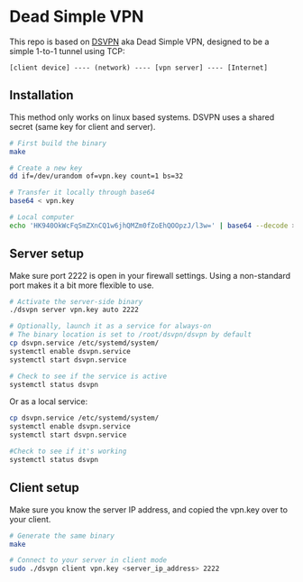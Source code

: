 # Dead Simple VPN

This repo is based on [DSVPN](https://github.com/jedisct1/dsvpn) aka Dead Simple VPN, designed to be a simple 1-to-1 tunnel using TCP:

```text
[client device] ---- (network) ---- [vpn server] ---- [Internet]
```

## Installation

This method only works on linux based systems. DSVPN uses a shared secret (same key for client and server).

```sh
# First build the binary
make

# Create a new key
dd if=/dev/urandom of=vpn.key count=1 bs=32

# Transfer it locally through base64
base64 < vpn.key

# Local computer
echo 'HK940OkWcFqSmZXnCQ1w6jhQMZm0fZoEhQOOpzJ/l3w=' | base64 --decode > vpn.key
```

## Server setup

Make sure port 2222 is open in your firewall settings. Using a non-standard port makes it a bit more flexible to use.

```sh
# Activate the server-side binary
./dsvpn server vpn.key auto 2222

# Optionally, launch it as a service for always-on
# The binary location is set to /root/dsvpn/dsvpn by default
cp dsvpn.service /etc/systemd/system/
systemctl enable dsvpn.service
systemctl start dsvpn.service

# Check to see if the service is active
systemctl status dsvpn
```

Or as a local service:

```sh
cp dsvpn.service /etc/systemd/system/
systemctl enable dsvpn.service
systemctl start dsvpn.service

#Check to see if it's working
systemctl status dsvpn
```

## Client setup

Make sure you know the server IP address, and copied the vpn.key over to your client.

```sh
# Generate the same binary
make

# Connect to your server in client mode
sudo ./dsvpn client vpn.key <server_ip_address> 2222
```
